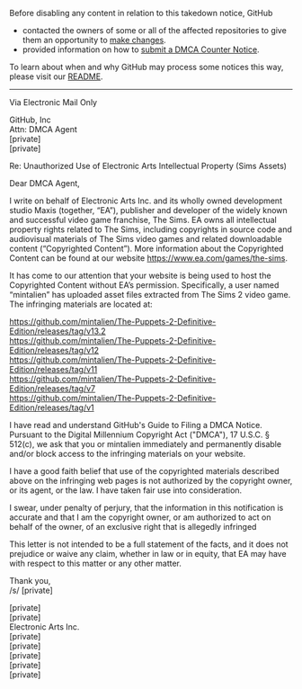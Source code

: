Before disabling any content in relation to this takedown notice, GitHub
- contacted the owners of some or all of the affected repositories to give them an opportunity to [make changes](https://docs.github.com/en/github/site-policy/dmca-takedown-policy#a-how-does-this-actually-work).
- provided information on how to [submit a DMCA Counter Notice](https://docs.github.com/en/articles/guide-to-submitting-a-dmca-counter-notice).

To learn about when and why GitHub may process some notices this way, please visit our [README](https://github.com/github/dmca/blob/master/README.md#anatomy-of-a-takedown-notice).

---

Via Electronic Mail Only

GitHub, Inc  
Attn: DMCA Agent  
[private]  
[private]  

Re: Unauthorized Use of Electronic Arts Intellectual Property (Sims Assets)

Dear DMCA Agent,

I write on behalf of Electronic Arts Inc. and its wholly owned development studio Maxis (together, “EA”), publisher and developer of the widely known and successful video game franchise, The Sims. EA owns all intellectual property rights related to The Sims, including copyrights in source code and audiovisual materials of The Sims video games and related downloadable content (“Copyrighted Content”). More information about the Copyrighted Content can be found at our website https://www.ea.com/games/the-sims.

It has come to our attention that your website is being used to host the Copyrighted Content without EA’s permission. Specifically, a user named “mintalien” has uploaded asset files extracted from The Sims 2 video game. The infringing materials are located at:

https://github.com/mintalien/The-Puppets-2-Definitive-Edition/releases/tag/v13.2  
https://github.com/mintalien/The-Puppets-2-Definitive-Edition/releases/tag/v12  
https://github.com/mintalien/The-Puppets-2-Definitive-Edition/releases/tag/v11  
https://github.com/mintalien/The-Puppets-2-Definitive-Edition/releases/tag/v7  
https://github.com/mintalien/The-Puppets-2-Definitive-Edition/releases/tag/v1  

I have read and understand GitHub's Guide to Filing a DMCA Notice. Pursuant to the Digital Millennium Copyright Act ("DMCA"), 17 U.S.C. § 512(c), we ask that you or mintalien immediately and permanently disable and/or block access to the infringing materials on your website.

I have a good faith belief that use of the copyrighted materials described above on the infringing web pages is not authorized by the copyright owner, or its agent, or the law. I have taken fair use into consideration.

I swear, under penalty of perjury, that the information in this notification is accurate and that I am the copyright owner, or am authorized to act on behalf of the owner, of an exclusive right that is allegedly infringed

This letter is not intended to be a full statement of the facts, and it does not prejudice or waive any claim, whether in law or in equity, that EA may have with respect to this matter or any other matter.

 

Thank you,  
/s/ [private]  

 

[private]  
[private]  
Electronic Arts Inc.  
[private]  
[private]  
[private]  
[private]  
[private]  

